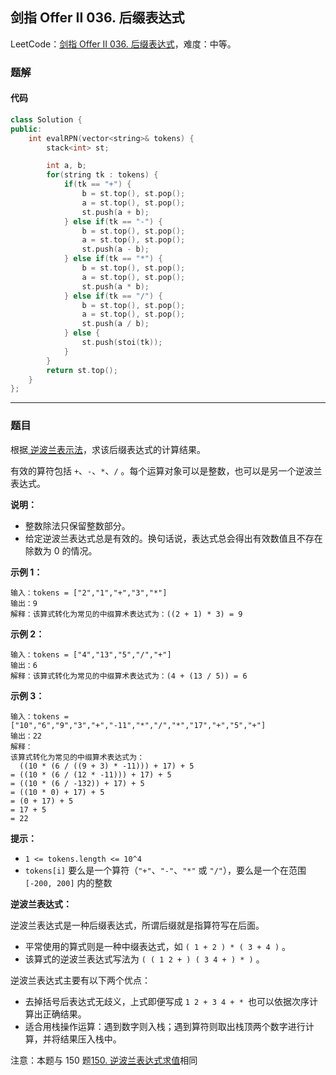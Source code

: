 ## 剑指 Offer II 036. 后缀表达式

LeetCode：[剑指 Offer II 036. 后缀表达式](https://leetcode.cn/problems/8Zf90G/)，难度：中等。

### 题解

#### 代码

```c++
class Solution {
public:
    int evalRPN(vector<string>& tokens) {
        stack<int> st;

        int a, b;
        for(string tk : tokens) {
            if(tk == "+") {
                b = st.top(), st.pop();
                a = st.top(), st.pop();
                st.push(a + b);
            } else if(tk == "-") {
                b = st.top(), st.pop();
                a = st.top(), st.pop();
                st.push(a - b);
            } else if(tk == "*") {
                b = st.top(), st.pop();
                a = st.top(), st.pop();
                st.push(a * b);
            } else if(tk == "/") {
                b = st.top(), st.pop();
                a = st.top(), st.pop();
                st.push(a / b);
            } else {
                st.push(stoi(tk));
            }
        }  
        return st.top();
    }
};
```



---



### 题目

根据[ 逆波兰表示法](https://baike.baidu.com/item/逆波兰式/128437)，求该后缀表达式的计算结果。

有效的算符包括 `+`、`-`、`*`、`/` 。每个运算对象可以是整数，也可以是另一个逆波兰表达式。

 

**说明：**

- 整数除法只保留整数部分。
- 给定逆波兰表达式总是有效的。换句话说，表达式总会得出有效数值且不存在除数为 0 的情况。

 

**示例 1：**

```
输入：tokens = ["2","1","+","3","*"]
输出：9
解释：该算式转化为常见的中缀算术表达式为：((2 + 1) * 3) = 9
```

**示例 2：**

```
输入：tokens = ["4","13","5","/","+"]
输出：6
解释：该算式转化为常见的中缀算术表达式为：(4 + (13 / 5)) = 6
```

**示例 3：**

```
输入：tokens = ["10","6","9","3","+","-11","*","/","*","17","+","5","+"]
输出：22
解释：
该算式转化为常见的中缀算术表达式为：
  ((10 * (6 / ((9 + 3) * -11))) + 17) + 5
= ((10 * (6 / (12 * -11))) + 17) + 5
= ((10 * (6 / -132)) + 17) + 5
= ((10 * 0) + 17) + 5
= (0 + 17) + 5
= 17 + 5
= 22
```

 

**提示：**

- `1 <= tokens.length <= 10^4`
- `tokens[i]` 要么是一个算符（`"+"`、`"-"`、`"*"` 或 `"/"`），要么是一个在范围 `[-200, 200]` 内的整数

 

**逆波兰表达式：**

逆波兰表达式是一种后缀表达式，所谓后缀就是指算符写在后面。

- 平常使用的算式则是一种中缀表达式，如 `( 1 + 2 ) * ( 3 + 4 )` 。
- 该算式的逆波兰表达式写法为 `( ( 1 2 + ) ( 3 4 + ) * )` 。

逆波兰表达式主要有以下两个优点：

- 去掉括号后表达式无歧义，上式即便写成 `1 2 + 3 4 + * `也可以依据次序计算出正确结果。
- 适合用栈操作运算：遇到数字则入栈；遇到算符则取出栈顶两个数字进行计算，并将结果压入栈中。

 

注意：本题与 150 题[150. 逆波兰表达式求值](https://leetcode-cn.com/problems/evaluate-reverse-polish-notation/)相同



